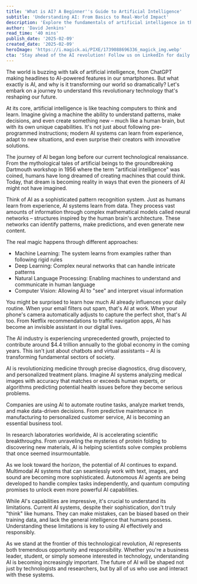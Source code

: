 ```yaml
---
title: 'What is AI? A Beginner''s Guide to Artificial Intelligence'
subtitle: 'Understanding AI: From Basics to Real-World Impact'
description: 'Explore the fundamentals of artificial intelligence in this comprehensive guide. Learn how AI works, its current applications, and its profound impact on various sectors including healthcare, business, and scientific research. Understand both the potential and limitations of this transformative technology that''s reshaping our world.'
author: 'David Jenkins'
read_time: '40 mins'
publish_date: '2025-02-09'
created_date: '2025-02-09'
heroImage: 'https://i.magick.ai/PIXE/1739088696336_magick_img.webp'
cta: 'Stay ahead of the AI revolution! Follow us on LinkedIn for daily insights into artificial intelligence and its impact on various industries. Join our community of forward-thinking professionals shaping the future of technology.'
---
```


The world is buzzing with talk of artificial intelligence, from ChatGPT making headlines to AI-powered features in our smartphones. But what exactly is AI, and why is it transforming our world so dramatically? Let's embark on a journey to understand this revolutionary technology that's reshaping our future.

At its core, artificial intelligence is like teaching computers to think and learn. Imagine giving a machine the ability to understand patterns, make decisions, and even create something new – much like a human brain, but with its own unique capabilities. It's not just about following pre-programmed instructions; modern AI systems can learn from experience, adapt to new situations, and even surprise their creators with innovative solutions.

The journey of AI began long before our current technological renaissance. From the mythological tales of artificial beings to the groundbreaking Dartmouth workshop in 1956 where the term "artificial intelligence" was coined, humans have long dreamed of creating machines that could think. Today, that dream is becoming reality in ways that even the pioneers of AI might not have imagined.

Think of AI as a sophisticated pattern recognition system. Just as humans learn from experience, AI systems learn from data. They process vast amounts of information through complex mathematical models called neural networks – structures inspired by the human brain's architecture. These networks can identify patterns, make predictions, and even generate new content.

The real magic happens through different approaches:
- Machine Learning: The system learns from examples rather than following rigid rules
- Deep Learning: Complex neural networks that can handle intricate patterns
- Natural Language Processing: Enabling machines to understand and communicate in human language
- Computer Vision: Allowing AI to "see" and interpret visual information

You might be surprised to learn how much AI already influences your daily routine. When your email filters out spam, that's AI at work. When your phone's camera automatically adjusts to capture the perfect shot, that's AI too. From Netflix recommendations to traffic navigation apps, AI has become an invisible assistant in our digital lives.

The AI industry is experiencing unprecedented growth, projected to contribute around $4.4 trillion annually to the global economy in the coming years. This isn't just about chatbots and virtual assistants – AI is transforming fundamental sectors of society.

AI is revolutionizing medicine through precise diagnostics, drug discovery, and personalized treatment plans. Imagine AI systems analyzing medical images with accuracy that matches or exceeds human experts, or algorithms predicting potential health issues before they become serious problems.

Companies are using AI to automate routine tasks, analyze market trends, and make data-driven decisions. From predictive maintenance in manufacturing to personalized customer service, AI is becoming an essential business tool.

In research laboratories worldwide, AI is accelerating scientific breakthroughs. From unraveling the mysteries of protein folding to discovering new materials, AI is helping scientists solve complex problems that once seemed insurmountable.

As we look toward the horizon, the potential of AI continues to expand. Multimodal AI systems that can seamlessly work with text, images, and sound are becoming more sophisticated. Autonomous AI agents are being developed to handle complex tasks independently, and quantum computing promises to unlock even more powerful AI capabilities.

While AI's capabilities are impressive, it's crucial to understand its limitations. Current AI systems, despite their sophistication, don't truly "think" like humans. They can make mistakes, can be biased based on their training data, and lack the general intelligence that humans possess. Understanding these limitations is key to using AI effectively and responsibly.

As we stand at the frontier of this technological revolution, AI represents both tremendous opportunity and responsibility. Whether you're a business leader, student, or simply someone interested in technology, understanding AI is becoming increasingly important. The future of AI will be shaped not just by technologists and researchers, but by all of us who use and interact with these systems.